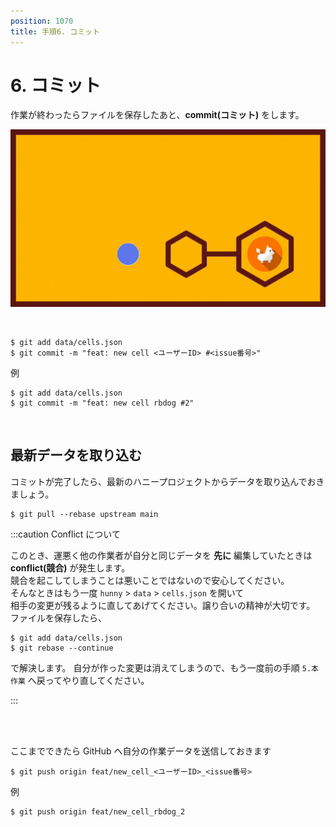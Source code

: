 ```yaml
---
position: 1070
title: 手順6. コミット
---
```


# 6. コミット

作業が終わったらファイルを保存したあと、**commit(コミット)** をします。

![gif](/tutorial_assets/eye-commit.gif)

<br />

```
$ git add data/cells.json
$ git commit -m "feat: new cell <ユーザーID> #<issue番号>"
```

例

```
$ git add data/cells.json
$ git commit -m "feat: new cell rbdog #2"
```

<br />

## 最新データを取り込む

コミットが完了したら、最新のハニープロジェクトからデータを取り込んでおきましょう。

```
$ git pull --rebase upstream main
```

:::caution Conflict について

このとき、運悪く他の作業者が自分と同じデータを **先に** 編集していたときは **conflict(競合)** が発生します。  
競合を起こしてしまうことは悪いことではないので安心してください。  
そんなときはもう一度 `hunny` > `data` > `cells.json` を開いて  
相手の変更が残るように直してあげてください。譲り合いの精神が大切です。
ファイルを保存したら、

```
$ git add data/cells.json
$ git rebase --continue
```

で解決します。
自分が作った変更は消えてしまうので、もう一度前の手順 `5.本作業` へ戻ってやり直してください。

:::

<br />

<br />

ここまでできたら GitHub へ自分の作業データを送信しておきます

```
$ git push origin feat/new_cell_<ユーザーID>_<issue番号>
```

例

```
$ git push origin feat/new_cell_rbdog_2
```
